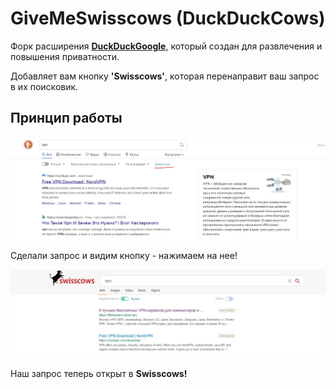 # GiveMeSwisscows (DuckDuckCows)
Форк расширения [**DuckDuckGoogle**](https://addons.mozilla.org/ru/firefox/addon/duckduckgoogle/), который создан для развлечения и повышения приватности. 

Добавляет вам кнопку **'Swisscows'**, которая перенаправит ваш запрос в их поисковик. 

## Принцип работы

![изображение](/./images/1.JPG)

Сделали запрос и видим кнопку - нажимаем на нее!

![изображение](/./images/2.JPG)

Наш запрос теперь открыт в **Swisscows!**
